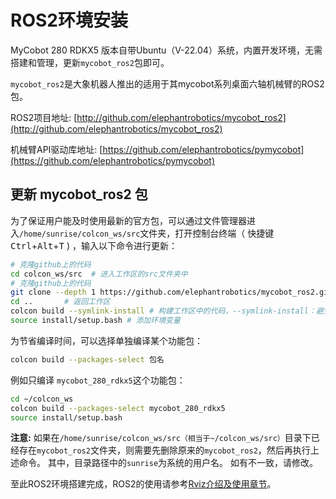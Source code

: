 # ROS2环境安装

MyCobot 280 RDKX5 版本自带Ubuntu（V-22.04）系统，内置开发环境，无需搭建和管理，更新`mycobot_ros2`包即可。

`mycobot_ros2`是大象机器人推出的适用于其mycobot系列桌面六轴机械臂的ROS2包。

ROS2项目地址: [http://github.com/elephantrobotics/mycobot_ros2](http://github.com/elephantrobotics/mycobot_ros2)

机械臂API驱动库地址: [https://github.com/elephantrobotics/pymycobot](https://github.com/elephantrobotics/pymycobot)

## 更新 mycobot_ros2 包

为了保证用户能及时使用最新的官方包，可以通过文件管理器进入`/home/sunrise/colcon_ws/src`文件夹，打开控制台终端（ 快捷键 <kbd>Ctrl</kbd>+<kbd>Alt</kbd>+<kbd>T</kbd> ) ，输入以下命令进行更新：

```bash
# 克隆github上的代码
cd colcon_ws/src  # 进入工作区的src文件夹中
# 克隆github上的代码
git clone --depth 1 https://github.com/elephantrobotics/mycobot_ros2.git
cd ..       # 返回工作区
colcon build --symlink-install # 构建工作区中的代码，--symlink-install：避免每次调整 python 脚本时都需要重新编译
source install/setup.bash # 添加环境变量
```

为节省编译时间，可以选择单独编译某个功能包：

```bash
colcon build --packages-select 包名
```

例如只编译 `mycobot_280_rdkx5`这个功能包：

```bash
cd ~/colcon_ws
colcon build --packages-select mycobot_280_rdkx5
source install/setup.bash
```

**注意:** 如果在`/home/sunrise/colcon_ws/src（相当于~/colcon_ws/src）`目录下已经存在`mycobot_ros2`文件夹，则需要先删除原来的`mycobot_ros2`，然后再执行上述命令。 其中，目录路径中的`sunrise`为系统的用户名。 如有不一致，请修改。

至此ROS2环境搭建完成，ROS2的使用请参考[Rviz介绍及使用章节](12.2.4-rivzIntroductionAndUse/README.md)。